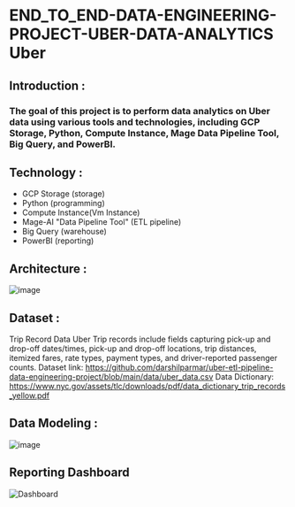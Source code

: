 # END_TO_END-DATA-ENGINEERING-PROJECT-UBER-DATA-ANALYTICS Uber 

## Introduction :
###  The goal of this project is to perform data analytics on Uber data using various tools and technologies, including GCP Storage, Python, Compute Instance, Mage Data Pipeline Tool, Big Query, and PowerBI.

## Technology :
- GCP Storage (storage)
- Python (programming)
- Compute Instance(Vm Instance)
- Mage-AI  "Data Pipeline Tool" (ETL pipeline)
- Big Query (warehouse)
- PowerBI (reporting)

## Architecture :

![image](https://github.com/ImranRiazChohan/END_TO_END-DATA-ENGINEERING-PROJECT-UBER-DATA-ANALYTICS/assets/48764517/f55cee8e-4b02-412f-a513-4afc883d900a)

## Dataset : 
Trip Record Data Uber Trip records include fields capturing pick-up and drop-off dates/times, pick-up and drop-off locations, trip distances, itemized fares, rate types, payment types, and driver-reported passenger counts.
Dataset link: https://github.com/darshilparmar/uber-etl-pipeline-data-engineering-project/blob/main/data/uber_data.csv 
Data Dictionary: https://www.nyc.gov/assets/tlc/downloads/pdf/data_dictionary_trip_records_yellow.pdf

## Data Modeling :
![image](https://github.com/ImranRiazChohan/END_TO_END-DATA-ENGINEERING-PROJECT-UBER-DATA-ANALYTICS/assets/48764517/ee9c556a-3003-4aea-8007-bf3d0eca4cec)

## Reporting Dashboard
![Dashboard](https://github.com/ImranRiazChohan/END_TO_END-DATA-ENGINEERING-PROJECT-UBER-DATA-ANALYTICS/assets/48764517/7f07c077-f1b3-417f-b5e9-c6e96c2b146a)
